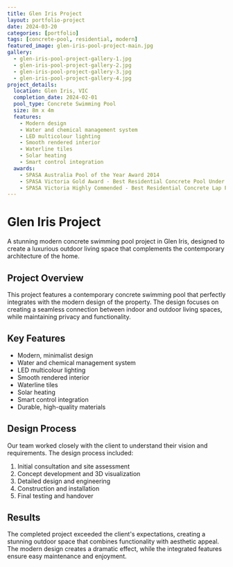 ```yaml
---
title: Glen Iris Project
layout: portfolio-project
date: 2024-03-20
categories: [portfolio]
tags: [concrete-pool, residential, modern]
featured_image: glen-iris-pool-project-main.jpg
gallery:
  - glen-iris-pool-project-gallery-1.jpg
  - glen-iris-pool-project-gallery-2.jpg
  - glen-iris-pool-project-gallery-3.jpg
  - glen-iris-pool-project-gallery-4.jpg
project_details:
  location: Glen Iris, VIC
  completion_date: 2024-02-01
  pool_type: Concrete Swimming Pool
  size: 8m x 4m
  features:
    - Modern design
    - Water and chemical management system
    - LED multicolour lighting
    - Smooth rendered interior
    - Waterline tiles
    - Solar heating
    - Smart control integration
  awards:
    - SPASA Australia Pool of the Year Award 2014
    - SPASA Victoria Gold Award - Best Residential Concrete Pool Under $100,000
    - SPASA Victoria Highly Commended - Best Residential Concrete Lap Pool
---
```


# Glen Iris Project

A stunning modern concrete swimming pool project in Glen Iris, designed to create a luxurious outdoor living space that complements the contemporary architecture of the home.

## Project Overview

This project features a contemporary concrete swimming pool that perfectly integrates with the modern design of the property. The design focuses on creating a seamless connection between indoor and outdoor living spaces, while maintaining privacy and functionality.

## Key Features

- Modern, minimalist design
- Water and chemical management system
- LED multicolour lighting
- Smooth rendered interior
- Waterline tiles
- Solar heating
- Smart control integration
- Durable, high-quality materials

## Design Process

Our team worked closely with the client to understand their vision and requirements. The design process included:

1. Initial consultation and site assessment
2. Concept development and 3D visualization
3. Detailed design and engineering
4. Construction and installation
5. Final testing and handover

## Results

The completed project exceeded the client's expectations, creating a stunning outdoor space that combines functionality with aesthetic appeal. The modern design creates a dramatic effect, while the integrated features ensure easy maintenance and enjoyment.
